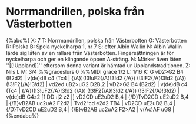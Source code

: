 # Norrmandrillen, polska från Västerbotten

{%abc%}
X: 7
T: Norrmandrillen, polska från Västerbotten
O: Västerbotten
R: Polska
B: Spela nyckelharpa 1, nr 7
S: efter Albin Wallin
N: Albin Wallin lärde sig låten av en rallare från Västerbotten. Fingersättningen är för nyckelharpa och ger en klingande öppen A-sträng.
N: Märker även låten ''[[!Uppland]]'' eftersom denna variant är hämtad ur Upplandstraditionen.
Z: Nils L
M: 3/4
%%graceslurs 0
%%MIDI grace 1/2
L: 1/16
K: G
vD2>G2 B4 (B2d2) | v(de)dB c4 (Tc4 | {/A})(!3!uF2{/A}!3!d2 {/A}) (!3!F2{/A}!3!d2 {/A}) (!3!F2{/A}!3!d2) | vd2ed uB2>uG2 D2B,2 |
vD2>G2 B4 (B2d2) | v(de)dB c4 (Tc4 | {/A})(!3!uF2{/A}!3!d2 {/A}) (!3!F2{/A}!3!d2 {/A}) (!3!F2{/A}!3!d2) | v(de)dB G4z2 [1 DD :|2 z2 |]
vD2CD uE2uD2 B,4 | {/D}TvD2CD uE2uD2 B,4 | {/B}vB2AB uc2uA2 F2d2 | Tvd2^cd e2d2 TB4 |
vD2CD uE2uD2 B,4 | {/D}TvD2CD uE2uD2 B,4 | {/B}vB2AB uc2uA2 F2>A2 | v(Ac)AF uG8 |
{%endabc%}

